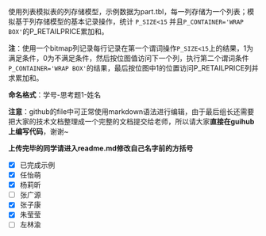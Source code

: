 使用列表模拟表的列存储模型，示例数据为part.tbl，每一列存储为一个列表；模拟基于列存储模型的基本记录操作，统计 `P_SIZE<15` 并且`P_CONTAINER='WRAP BOX'`的P_RETAILPRICE累加和。 

**注**：使用一个bitmap列记录每行记录在第一个谓词操作`P_SIZE<15`上的结果，1为满足条件，0为不满足条件，然后按位图值访问下一个列，执行第二个谓词条件`P_CONTAINER='WRAP BOX'`的结果，最后按位图中1的位置访问P_RETAILPRICE列并求累加和。

**命名格式**：学号-思考题1-姓名

**注意**：github的file中可正常使用markdown语法进行编辑，由于最后组长还需要把大家的技术文档整理成一个完整的文档提交给老师，所以请大家**直接在guihub上编写代码**，谢谢~

**上传完毕的同学请进入readme.md修改自己名字前的方括号**

- [x] 已完成示例
- [x] 任怡萌
- [x] 杨莉昕
- [ ] 张广源
- [x] 张子康
- [x] 朱莹莹
- [ ] 左林渝
